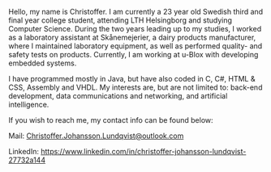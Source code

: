 Hello, my name is Christoffer.
I am currently a 23 year old Swedish third and final year college student, attending LTH Helsingborg and studying Computer Science. During the two years leading up to my studies,
I worked as a laboratory assistant at Skånemejerier, a dairy products manufacturer, where I maintained laboratory equipment, as well as performed quality- and safety tests on products. Currently, I am working at u-Blox with developing embedded systems.

I have programmed mostly in Java, but have also coded in C, C#, HTML & CSS, Assembly and VHDL. My interests are, but are not limited to: back-end development, data communications and networking, and artificial intelligence.

If you wish to reach me, my contact info can be found below:

Mail: Christoffer.Johansson.Lundqvist@outlook.com

LinkedIn: https://www.linkedin.com/in/christoffer-johansson-lundqvist-27732a144
